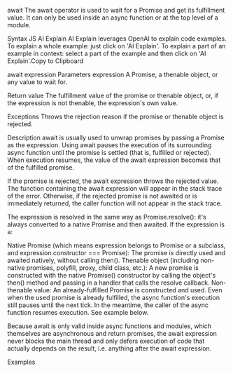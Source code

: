 await
The await operator is used to wait for a Promise and get its fulfillment value. It can only be used inside an async function or at the top level of a module.

Syntax
JS
AI Explain
AI Explain leverages OpenAI to explain code examples. To explain a whole example: just click on 'AI Explain'. To explain a part of an example in context: select a part of the example and then click on 'AI Explain'.Copy to Clipboard

await expression
Parameters
expression
A Promise, a thenable object, or any value to wait for.

Return value
The fulfillment value of the promise or thenable object, or, if the expression is not thenable, the expression's own value.

Exceptions
Throws the rejection reason if the promise or thenable object is rejected.

Description
await is usually used to unwrap promises by passing a Promise as the expression. Using await pauses the execution of its surrounding async function until the promise is settled (that is, fulfilled or rejected). When execution resumes, the value of the await expression becomes that of the fulfilled promise.

If the promise is rejected, the await expression throws the rejected value. The function containing the await expression will appear in the stack trace of the error. Otherwise, if the rejected promise is not awaited or is immediately returned, the caller function will not appear in the stack trace.

The expression is resolved in the same way as Promise.resolve(): it's always converted to a native Promise and then awaited. If the expression is a:

Native Promise (which means expression belongs to Promise or a subclass, and expression.constructor === Promise): The promise is directly used and awaited natively, without calling then().
Thenable object (including non-native promises, polyfill, proxy, child class, etc.): A new promise is constructed with the native Promise() constructor by calling the object's then() method and passing in a handler that calls the resolve callback.
Non-thenable value: An already-fulfilled Promise is constructed and used.
Even when the used promise is already fulfilled, the async function's execution still pauses until the next tick. In the meantime, the caller of the async function resumes execution. See example below.

Because await is only valid inside async functions and modules, which themselves are asynchronous and return promises, the await expression never blocks the main thread and only defers execution of code that actually depends on the result, i.e. anything after the await expression.

Examples
